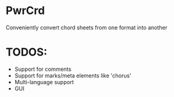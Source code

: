 # PwrCrd

Conveniently convert chord sheets from one format into another

# TODOS:
* Support for comments
* Support for marks/meta elements like 'chorus'
* Multi-language support
* GUI
